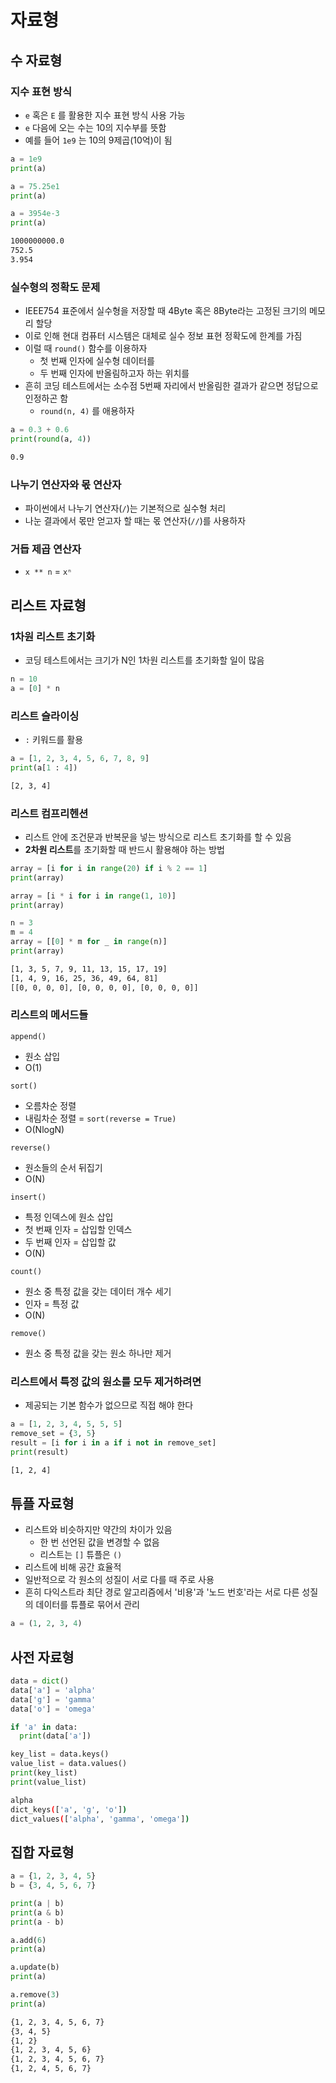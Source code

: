 # 자료형

## 수 자료형

### 지수 표현 방식

- `e` 혹은 `E` 를 활용한 지수 표현 방식 사용 가능
- `e` 다음에 오는 수는 10의 지수부를 뜻함
- 예를 들어 `1e9` 는 10의 9제곱(10억)이 됨

```py
a = 1e9
print(a)

a = 75.25e1
print(a)

a = 3954e-3
print(a)
```

```sh
1000000000.0
752.5
3.954
```

### 실수형의 정확도 문제

- IEEE754 표준에서 실수형을 저장할 때 4Byte 혹은 8Byte라는 고정된 크기의 메모리 할당
- 이로 인해 현대 컴퓨터 시스템은 대체로 실수 정보 표현 정확도에 한계를 가짐
- 이럴 때 `round()` 함수를 이용하자
  - 첫 번째 인자에 실수형 데이터를
  - 두 번째 인자에 반올림하고자 하는 위치를
- 흔히 코딩 테스트에서는 소수점 5번째 자리에서 반올림한 결과가 같으면 정답으로 인정하곤 함
  - `round(n, 4)` 를 애용하자

```py
a = 0.3 + 0.6
print(round(a, 4))
```

```sh
0.9
```

### 나누기 연산자와 몫 연산자

- 파이썬에서 나누기 연산자(`/`)는 기본적으로 실수형 처리
- 나눈 결과에서 몫만 얻고자 할 때는 몫 연산자(`//`)를 사용하자

### 거듭 제곱 연산자

- `x ** n` = `xⁿ`

## 리스트 자료형

### 1차원 리스트 초기화

- 코딩 테스트에서는 크기가 N인 1차원 리스트를 초기화할 일이 많음

```py
n = 10
a = [0] * n
```

### 리스트 슬라이싱

- `:` 키워드를 활용

```py
a = [1, 2, 3, 4, 5, 6, 7, 8, 9]
print(a[1 : 4])
```

```sh
[2, 3, 4]
```

### 리스트 컴프리헨션

- 리스트 안에 조건문과 반복문을 넣는 방식으로 리스트 초기화를 할 수 있음
- **2차원 리스트**를 초기화할 때 반드시 활용해야 하는 방법

```py
array = [i for i in range(20) if i % 2 == 1]
print(array)

array = [i * i for i in range(1, 10)]
print(array)

n = 3
m = 4
array = [[0] * m for _ in range(n)]
print(array)
```

```sh
[1, 3, 5, 7, 9, 11, 13, 15, 17, 19]
[1, 4, 9, 16, 25, 36, 49, 64, 81]
[[0, 0, 0, 0], [0, 0, 0, 0], [0, 0, 0, 0]]
```

### 리스트의 메서드들

`append()`

- 원소 삽입
- O(1)

`sort()`

- 오름차순 정렬
- 내림차순 정렬 = `sort(reverse = True)`
- O(NlogN)

`reverse()`

- 원소들의 순서 뒤집기
- O(N)

`insert()`

- 특정 인덱스에 원소 삽입
- 첫 번째 인자 = 삽입할 인덱스
- 두 번째 인자 = 삽입할 값
- O(N)

`count()`

- 원소 중 특정 값을 갖는 데이터 개수 세기
- 인자 = 특정 값
- O(N)

`remove()`

- 원소 중 특정 값을 갖는 원소 하나만 제거

### 리스트에서 특정 값의 원소를 모두 제거하려면

- 제공되는 기본 함수가 없으므로 직접 해야 한다

```py
a = [1, 2, 3, 4, 5, 5, 5]
remove_set = {3, 5}
result = [i for i in a if i not in remove_set]
print(result)
```

```sh
[1, 2, 4]
```

## 튜플 자료형

- 리스트와 비슷하지만 약간의 차이가 있음
  - 한 번 선언된 값을 변경할 수 없음
  - 리스트는 `[]` 튜플은 `()`
- 리스트에 비해 공간 효율적
- 일반적으로 각 원소의 성질이 서로 다를 때 주로 사용
- 흔히 다익스트라 최단 경로 알고리즘에서 '비용'과 '노드 번호'라는 서로 다른 성질의 데이터를 튜플로 묶어서 관리

```py
a = (1, 2, 3, 4)
```

## 사전 자료형

```py
data = dict()
data['a'] = 'alpha'
data['g'] = 'gamma'
data['o'] = 'omega'

if 'a' in data:
  print(data['a'])

key_list = data.keys()
value_list = data.values()
print(key_list)
print(value_list)
```

```sh
alpha
dict_keys(['a', 'g', 'o'])
dict_values(['alpha', 'gamma', 'omega'])
```

## 집합 자료형

```py
a = {1, 2, 3, 4, 5}
b = {3, 4, 5, 6, 7}

print(a | b)
print(a & b)
print(a - b)

a.add(6)
print(a)

a.update(b)
print(a)

a.remove(3)
print(a)
```

```sh
{1, 2, 3, 4, 5, 6, 7}
{3, 4, 5}
{1, 2}
{1, 2, 3, 4, 5, 6}
{1, 2, 3, 4, 5, 6, 7}
{1, 2, 4, 5, 6, 7}
```
